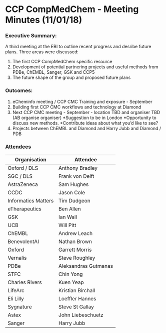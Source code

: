 # CCP CompMedChem - Meeting Minutes (11/01/18)

### Executive Summary:
A third meeting at the EBI to outline recent progress and desribe future plans.
Three areas were discussed:
1. The first CCP CompMedChem specific resource
2. Development of potential partnering projects and useful methods from PDBe, ChEMBL, Sanger, GSK and CCP5
3. The future shape of the group and proposed future plans

### Outcomes:
1. eCheminfo meeting / CCP CMC Training and exposure - September
2. Building first CCP CMC workflows and technology at Diamond
3. Next CCP CMC meeting - September - location TBD and organiser TBD (AB organise organiser)
<space><space>*Suggestion to be in London
*Opportunity to discuss new methods.
*Contribute ideas about what you’d like to see?
4. Projects between ChEMBL and Diamond and Harry Jubb and Diamond / PDB


### Attendees
|Organisation    |Attendee|
|----------------|-----------------|
|Oxford / DLS|Anthony Bradley|
|SGC / DLS|Frank von Delft|
|AstraZeneca|Sam Hughes|
|CCDC|Jason Cole|
|Informatics Matters|Tim Dudgeon|
|eTherapeutics|Ben Allen|
|GSK|Ian Wall|
|UCB|Will Pitt|
|ChEMBL|Andrew Leach|
|BenevolentAI|Nathan Brown|
|Oxford|Garrett Morris|
|Vernalis|Steve Roughley|
|PDBe|Aleksandras Gutmanas|
|STFC|Chin Yong|
|Charles Rivers|Kuen Yeap|
|LifeArc|Kristian Birchall|
|Eli Lilly|Loeffler Hannes|
|Sygnature|Steve St Gallay|
|Astex|John Liebeschuetz|
|Sanger|Harry Jubb|

